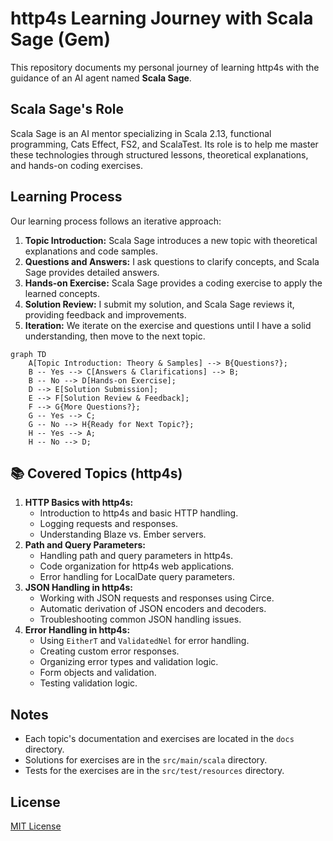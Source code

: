 # http4s Learning Journey with Scala Sage (Gem)

This repository documents my personal journey of learning http4s with the guidance of an AI agent named **Scala Sage**.

## Scala Sage's Role

Scala Sage is an AI mentor specializing in Scala 2.13, functional programming, Cats Effect, FS2, and ScalaTest. Its role is to help me master these technologies through structured lessons, theoretical explanations, and hands-on coding exercises.

## Learning Process

Our learning process follows an iterative approach:

1.  **Topic Introduction:** Scala Sage introduces a new topic with theoretical explanations and code samples.
2.  **Questions and Answers:** I ask questions to clarify concepts, and Scala Sage provides detailed answers.
3.  **Hands-on Exercise:** Scala Sage provides a coding exercise to apply the learned concepts.
4.  **Solution Review:** I submit my solution, and Scala Sage reviews it, providing feedback and improvements.
5.  **Iteration:** We iterate on the exercise and questions until I have a solid understanding, then move to the next topic.

```mermaid
graph TD
    A[Topic Introduction: Theory & Samples] --> B{Questions?};
    B -- Yes --> C[Answers & Clarifications] --> B;
    B -- No --> D[Hands-on Exercise];
    D --> E[Solution Submission];
    E --> F[Solution Review & Feedback];
    F --> G{More Questions?};
    G -- Yes --> C;
    G -- No --> H{Ready for Next Topic?};
    H -- Yes --> A;
    H -- No --> D;
```

## 📚 Covered Topics (http4s)

1.  **HTTP Basics with http4s:**
    * Introduction to http4s and basic HTTP handling.
    * Logging requests and responses.
    * Understanding Blaze vs. Ember servers.
2.  **Path and Query Parameters:**
    * Handling path and query parameters in http4s.
    * Code organization for http4s web applications.
    * Error handling for LocalDate query parameters.
3.  **JSON Handling in http4s:**
    * Working with JSON requests and responses using Circe.
    * Automatic derivation of JSON encoders and decoders.
    * Troubleshooting common JSON handling issues.
4.  **Error Handling in http4s:**
    * Using `EitherT` and `ValidatedNel` for error handling.
    * Creating custom error responses.
    * Organizing error types and validation logic.
    * Form objects and validation.
    * Testing validation logic.

## Notes

* Each topic's documentation and exercises are located in the `docs` directory.
* Solutions for exercises are in the `src/main/scala` directory.
* Tests for the exercises are in the `src/test/resources` directory.

## License

[MIT License](LICENSE)
